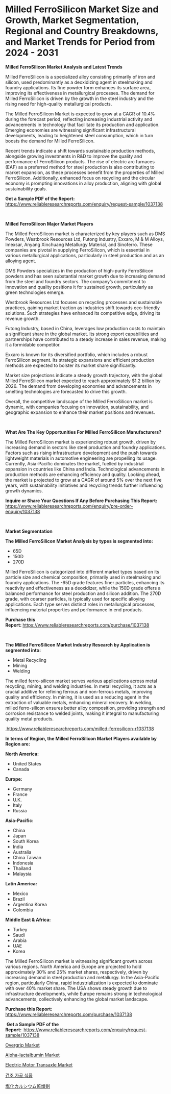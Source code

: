 <p><h1>Milled FerroSilicon Market Size and Growth, Market Segmentation, Regional and Country Breakdowns, and Market Trends for Period from 2024 -  2031</h1></p><p><strong>Milled FerroSilicon Market Analysis and Latest Trends</strong></p>
<p><p>Milled FerroSilicon is a specialized alloy consisting primarily of iron and silicon, used predominantly as a deoxidizing agent in steelmaking and foundry applications. Its fine powder form enhances its surface area, improving its effectiveness in metallurgical processes. The demand for Milled FerroSilicon is driven by the growth in the steel industry and the rising need for high-quality metallurgical products.</p><p>The Milled FerroSilicon Market is expected to grow at a CAGR of 10.4% during the forecast period, reflecting increasing industrial activity and advancements in technology that facilitate its production and application. Emerging economies are witnessing significant infrastructural developments, leading to heightened steel consumption, which in turn boosts the demand for Milled FerroSilicon.</p><p>Recent trends indicate a shift towards sustainable production methods, alongside growing investments in R&D to improve the quality and performance of FerroSilicon products. The rise of electric arc furnaces (EAF) as a preferred method for steel production is also contributing to market expansion, as these processes benefit from the properties of Milled FerroSilicon. Additionally, enhanced focus on recycling and the circular economy is prompting innovations in alloy production, aligning with global sustainability goals.</p></p>
<p><strong>Get a Sample PDF of the Report:&nbsp;</strong> <a href="https://www.reliableresearchreports.com/enquiry/request-sample/1037138?utm_campaign=123&utm_medium=2&utm_source=Github&utm_content=ia&utm_term=05122024&utm_id=milled-ferrosilicon">https://www.reliableresearchreports.com/enquiry/request-sample/1037138</a></p>
<p>&nbsp;</p>
<p><strong>Milled FerroSilicon Major Market Players</strong></p>
<p><p>The Milled FerroSilicon market is characterized by key players such as DMS Powders, Westbrook Resources Ltd, Futong Industry, Exxaro, M & M Alloys, Imexsar, Anyang Xinchuang Metallurgy Material, and Sinoferro. These companies are pivotal in supplying FerroSilicon, which is essential in various metallurgical applications, particularly in steel production and as an alloying agent.</p><p>DMS Powders specializes in the production of high-purity FerroSilicon powders and has seen substantial market growth due to increasing demand from the steel and foundry sectors. The company’s commitment to innovation and quality positions it for sustained growth, particularly as green technologies emerge.</p><p>Westbrook Resources Ltd focuses on recycling processes and sustainable practices, gaining market traction as industries shift towards eco-friendly solutions. Such strategies have enhanced its competitive edge, driving its revenue growth.</p><p>Futong Industry, based in China, leverages low production costs to maintain a significant share in the global market. Its strong export capabilities and partnerships have contributed to a steady increase in sales revenue, making it a formidable competitor.</p><p>Exxaro is known for its diversified portfolio, which includes a robust FerroSilicon segment. Its strategic expansions and efficient production methods are expected to bolster its market share significantly.</p><p>Market size projections indicate a steady growth trajectory, with the global Milled FerroSilicon market expected to reach approximately $1.2 billion by 2026. The demand from developing economies and advancements in smelting technologies are forecasted to drive this growth.</p><p>Overall, the competitive landscape of the Milled FerroSilicon market is dynamic, with companies focusing on innovation, sustainability, and geographic expansion to enhance their market positions and revenues.</p></p>
<p>&nbsp;</p>
<p><strong>What Are The Key Opportunities For Milled FerroSilicon Manufacturers?</strong></p>
<p><p>The Milled FerroSilicon market is experiencing robust growth, driven by increasing demand in sectors like steel production and foundry applications. Factors such as rising infrastructure development and the push towards lightweight materials in automotive engineering are propelling its usage. Currently, Asia-Pacific dominates the market, fuelled by industrial expansion in countries like China and India. Technological advancements in production methods are enhancing efficiency and quality. Looking ahead, the market is projected to grow at a CAGR of around 5% over the next five years, with sustainability initiatives and recycling trends further influencing growth dynamics.</p></p>
<p><strong>Inquire or Share Your Questions If Any Before Purchasing This Report:</strong> <a href="https://www.reliableresearchreports.com/enquiry/pre-order-enquiry/1037138?utm_campaign=123&utm_medium=2&utm_source=Github&utm_content=ia&utm_term=05122024&utm_id=milled-ferrosilicon">https://www.reliableresearchreports.com/enquiry/pre-order-enquiry/1037138</a></p>
<p>&nbsp;</p>
<p><strong>Market Segmentation</strong></p>
<p><strong>The Milled FerroSilicon Market Analysis by types is segmented into:</strong></p>
<p><ul><li>65D</li><li>150D</li><li>270D</li></ul></p>
<p><p>Milled FerroSilicon is categorized into different market types based on its particle size and chemical composition, primarily used in steelmaking and foundry applications. The -65D grade features finer particles, enhancing its reactivity and effectiveness as a deoxidizer, while the 150D grade offers a balanced performance for steel production and silicon addition. The 270D grade, with coarser particles, is typically used for specific alloying applications. Each type serves distinct roles in metallurgical processes, influencing material properties and performance in end products.</p></p>
<p><strong>Purchase this Report:&nbsp;</strong><a href="https://www.reliableresearchreports.com/purchase/1037138?utm_campaign=123&utm_medium=2&utm_source=Github&utm_content=ia&utm_term=05122024&utm_id=milled-ferrosilicon">https://www.reliableresearchreports.com/purchase/1037138</a></p>
<p>&nbsp;</p>
<p><strong>The Milled FerroSilicon Market Industry Research by Application is segmented into:</strong></p>
<p><ul><li>Metal Recycling</li><li>Mining</li><li>Welding</li></ul></p>
<p><p>The milled ferro-silicon market serves various applications across metal recycling, mining, and welding industries. In metal recycling, it acts as a crucial additive for refining ferrous and non-ferrous metals, improving quality and efficiency. In mining, it is used as a reducing agent in the extraction of valuable metals, enhancing mineral recovery. In welding, milled ferro-silicon ensures better alloy composition, providing strength and corrosion resistance to welded joints, making it integral to manufacturing quality metal products.</p></p>
<p><a href="https://www.reliableresearchreports.com/milled-ferrosilicon-r1037138?utm_campaign=123&utm_medium=2&utm_source=Github&utm_content=ia&utm_term=05122024&utm_id=milled-ferrosilicon">&nbsp;https://www.reliableresearchreports.com/milled-ferrosilicon-r1037138</a></p>
<p><strong>In terms of Region, the Milled FerroSilicon Market Players available by Region are:</strong></p>
<p>
    <p> <strong> North America: </strong>
        <ul>
            <li>United States</li>
            <li>Canada</li>
        </ul>
        </p> 
    <p> <strong> Europe: </strong>
        <ul>
            <li>Germany</li>
            <li>France</li>
            <li>U.K.</li>
            <li>Italy</li>
            <li>Russia</li>
        </ul>
        </p> 
    <p> <strong> Asia-Pacific: </strong>
        <ul>
            <li>China</li>
            <li>Japan</li>
            <li>South Korea</li>
            <li>India</li>
            <li>Australia</li>
            <li>China Taiwan</li>
            <li>Indonesia</li>
            <li>Thailand</li>
            <li>Malaysia</li>
        </ul>
        </p> 
    <p> <strong> Latin America: </strong>
        <ul>
            <li>Mexico</li>
            <li>Brazil</li>
            <li>Argentina Korea</li>
            <li>Colombia</li>
        </ul>
        </p> 
    <p> <strong> Middle East & Africa: </strong>
        <ul>
            <li>Turkey</li>
            <li>Saudi</li>
            <li>Arabia</li>
            <li>UAE</li>
            <li>Korea</li>
        </ul>
    </p>
    </p>
<p><p>The Milled FerroSilicon market is witnessing significant growth across various regions. North America and Europe are projected to hold approximately 30% and 25% market shares, respectively, driven by increasing demand in steel production and metallurgy. In the Asia-Pacific region, particularly China, rapid industrialization is expected to dominate with over 40% market share. The USA shows steady growth due to infrastructure developments, while Europe remains strong in technological advancements, collectively enhancing the global market landscape.</p></p>
<p><strong>Purchase this Report: </strong><a href="https://www.reliableresearchreports.com/purchase/1037138?utm_campaign=123&utm_medium=2&utm_source=Github&utm_content=ia&utm_term=05122024&utm_id=milled-ferrosilicon">https://www.reliableresearchreports.com/purchase/1037138</a></p>
<p>&nbsp;<strong>Get a Sample PDF of the Report:&nbsp;&nbsp;</strong><a href="https://www.reliableresearchreports.com/enquiry/request-sample/1037138?utm_campaign=123&utm_medium=2&utm_source=Github&utm_content=ia&utm_term=05122024&utm_id=milled-ferrosilicon">https://www.reliableresearchreports.com/enquiry/request-sample/1037138</a></p>
<p><strong></strong></p>
<p><p><a href="https://issuu.com/reportprime-2/docs/overgrip-market-size-2030.pptx?utm_campaign=123&utm_medium=2&utm_source=Github&utm_content=ia&utm_term=05122024&utm_id=milled-ferrosilicon">Overgrip Market</a></p><p><a href="https://github.com/petbigbeepjn/Market-Research-Report-List-1/blob/main/alpha-lactalbumin-market.md?utm_campaign=123&utm_medium=2&utm_source=Github&utm_content=ia&utm_term=05122024&utm_id=milled-ferrosilicon">Alpha-lactalbumin Market</a></p><p><a href="https://www.linkedin.com/pulse/electric-motor-transaxle-market-growth-study-projects-future-cagr-xeocf?utm_campaign=123&utm_medium=2&utm_source=Github&utm_content=ia&utm_term=05122024&utm_id=milled-ferrosilicon">Electric Motor Transaxle Market</a></p><p><a href="https://github.com/laholand/Market-Research-Report-List-6/blob/main/215323527183.md?utm_campaign=123&utm_medium=2&utm_source=Github&utm_content=ia&utm_term=05122024&utm_id=milled-ferrosilicon">건조 가공 식품</a></p><p><a href="https://github.com/mohamedbakry57/Market-Research-Report-List-6/blob/main/598899426856.md?utm_campaign=123&utm_medium=2&utm_source=Github&utm_content=ia&utm_term=05122024&utm_id=milled-ferrosilicon">塩化カルシウム乾燥剤</a></p></p>